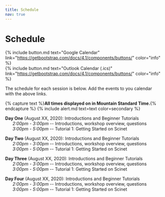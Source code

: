 ```yaml
---
title: Schedule
nav: true
---
```


# Schedule

{% include button.md text="Google Calendar" link="https://getbootstrap.com/docs/4.1/components/buttons/" color="info" %}
<br>
{% include button.md text="Outlook Calendar (.ics)" link="https://getbootstrap.com/docs/4.1/components/buttons/" color="info" %}

The schedule for each session is below. Add the events to you calendar with the above links.

{% capture text %}**All times displayed on in Mountain Standard Time.**{% endcapture %}
{% include alert.md text=text color=secondary %}

**Day One** (August XX, 2020): Introductions and Beginner Tutorials<br>
&nbsp;&nbsp;&nbsp;&nbsp;&nbsp;&nbsp;*2:00pm - 3:00pm* -- Introductions, workshop overview, questions<br>
&nbsp;&nbsp;&nbsp;&nbsp;&nbsp;&nbsp;*3:00pm - 5:00pm* -- Tutorial 1: Getting Started on Scinet

**Day Two** (August XX, 2020): Introductions and Beginner Tutorials<br>
&nbsp;&nbsp;&nbsp;&nbsp;&nbsp;&nbsp;*2:00pm - 3:00pm* -- Introductions, workshop overview, questions<br>
&nbsp;&nbsp;&nbsp;&nbsp;&nbsp;&nbsp;*3:00pm - 5:00pm* -- Tutorial 1: Getting Started on Scinet

**Day Three** (August XX, 2020): Introductions and Beginner Tutorials<br>
&nbsp;&nbsp;&nbsp;&nbsp;&nbsp;&nbsp;*2:00pm - 3:00pm* -- Introductions, workshop overview, questions<br>
&nbsp;&nbsp;&nbsp;&nbsp;&nbsp;&nbsp;*3:00pm - 5:00pm* -- Tutorial 1: Getting Started on Scinet

**Day Four** (August XX, 2020): Introductions and Beginner Tutorials<br>
&nbsp;&nbsp;&nbsp;&nbsp;&nbsp;&nbsp;*2:00pm - 3:00pm* -- Introductions, workshop overview, questions<br>
&nbsp;&nbsp;&nbsp;&nbsp;&nbsp;&nbsp;*3:00pm - 5:00pm* -- Tutorial 1: Getting Started on Scinet